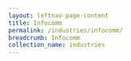 ```yaml
---
layout: leftnav-page-content
title: Infocomm
permalink: /industries/infocomm/
breadcrumb: Infocomm
collection_name: industries
---
```

